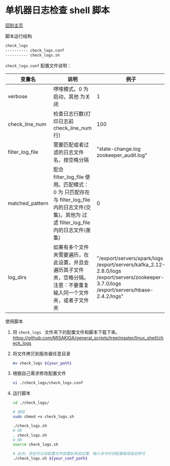 # 单机器日志检查 shell 脚本

[回到主页](/README.md)

脚本运行结构

```sh
check_logs
---------- check_logs.conf
---------- check_logs.sh
```

`check_logs.conf` 配置文件说明：

| 变量名          | 说明                                                         | 例子                                                         |
| --------------- | ------------------------------------------------------------ | ------------------------------------------------------------ |
| verbose         | 啰嗦模式。0 为启动，其他 为关闭                              | 1                                                            |
| check_line_num  | 检查日志行数(打印日志前 check_line_num 行)                   | 100                                                          |
| filter_log_file | 需要匹配或者过滤的日志文件名，按空格分隔                     | "state-change.log zookeeper_audit.log"                       |
| matched_pattern | 配合 filter_log_file 使用。匹配模式：0 为 只匹配存在与 filter_log_file 内的日志文件(交集)。其他为 过滤 filter_log_file 内的日志文件(差集) | 0                                                            |
| log_dirs        | 如果有多个文件夹需要遍历，在此设置，并且会遍历其子文件夹，空格分隔。注意：不要重复输入同一个文件夹，或者子文件夹 | "/export/servers/spark/logs /export/servers/kafka_2.12-2.8.0/logs /export/servers/zookeeper-3.7.0/logs /export/servers/hbase-2.4.2/logs" |

使用脚本

1. 将 `check_logs ` 文件夹下的配置文件和脚本下载下来。 https://github.com/MISAKIGA/general_scripts/tree/master/linux_shell/check_logs 

2. 将文件拷贝到服务器任意目录

   ```sh
   mv check_logs ${your_path}
   ```

3. 根据自己需求修改配置文件

   ```sh
   vi ./check_logs/check_logs.conf
   ```

4. 运行脚本

   ```sh
   cd ./check_logs/
   
   # 授权
   sudo chmod +x check_logs.sh
   
   ./check_logs.sh
   # OR
   . check_logs.sh
   # OR
   source check_logs.sh
   
   # 此外，您还可以将配置文件放置到其他位置，输入命令时将配置路径指定即可
   ./check_logs.sh ${your_conf_path}
   ```
   
   

